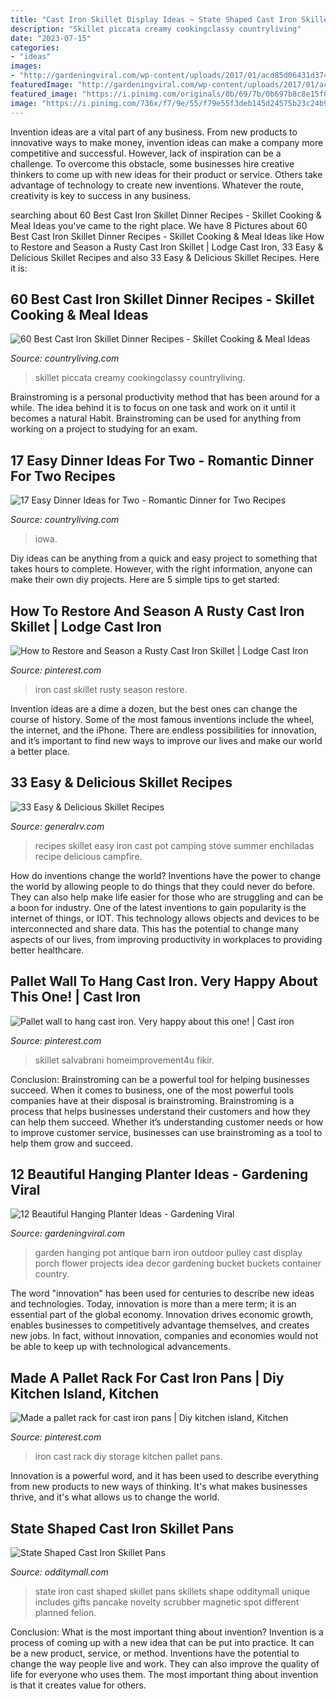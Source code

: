 ```yaml
---
title: "Cast Iron Skillet Display Ideas ~ State Shaped Cast Iron Skillet Pans"
description: "Skillet piccata creamy cookingclassy countryliving"
date: "2023-07-15"
categories:
- "ideas"
images:
- "http://gardeningviral.com/wp-content/uploads/2017/01/acd85d06431d374096ca18a2cf7fb90a.jpg"
featuredImage: "http://gardeningviral.com/wp-content/uploads/2017/01/acd85d06431d374096ca18a2cf7fb90a.jpg"
featured_image: "https://i.pinimg.com/originals/0b/69/7b/0b697b8c8e15f0ef061555425008ef0c.jpg"
image: "https://i.pinimg.com/736x/f7/9e/55/f79e55f3deb145d24575b23c24b9619c.jpg"
---
```



Invention ideas are a vital part of any business. From new products to innovative ways to make money, invention ideas can make a company more competitive and successful. However, lack of inspiration can be a challenge. To overcome this obstacle, some businesses hire creative thinkers to come up with new ideas for their product or service. Others take advantage of technology to create new inventions. Whatever the route, creativity is key to success in any business.

	

		
searching about 60 Best Cast Iron Skillet Dinner Recipes - Skillet Cooking &amp; Meal Ideas you've came to the right place. We have 8 Pictures about 60 Best Cast Iron Skillet Dinner Recipes - Skillet Cooking &amp; Meal Ideas like How to Restore and Season a Rusty Cast Iron Skillet | Lodge Cast Iron, 33 Easy &amp; Delicious Skillet Recipes and also 33 Easy &amp; Delicious Skillet Recipes. Here it is:
		
    
## 60 Best Cast Iron Skillet Dinner Recipes - Skillet Cooking &amp; Meal Ideas

<img loading=lazy src="https://hips.hearstapps.com/hmg-prod.s3.amazonaws.com/images/cast-iron-skillet-recipes-salmon-1544477295.jpg?crop=1xw:1xh;center,top&amp;resize=480:*" onerror="this.onerror=null;this.src='https://tse3.mm.bing.net/th?id=OIP.05sVZwAfSe6P48XBNWBDQwHaLH&amp;pid=15.1';" alt="60 Best Cast Iron Skillet Dinner Recipes - Skillet Cooking &amp; Meal Ideas">

_Source: countryliving.com_

>skillet piccata creamy cookingclassy countryliving. 

	

Brainstroming is a personal productivity method that has been around for a while. The idea behind it is to focus on one task and work on it until it becomes a natural Habit. Brainstroming can be used for anything from working on a project to studying for an exam.

    
## 17 Easy Dinner Ideas For Two - Romantic Dinner For Two Recipes

<img loading=lazy src="https://hips.hearstapps.com/clv.h-cdn.co/assets/17/36/1504641774-surf-and-turf-for-two-iowagirleats-01d.jpg?crop=1.0xw:1xh;center,top&amp;resize=768:*" onerror="this.onerror=null;this.src='https://tse4.mm.bing.net/th?id=OIP.VakOOl7Txzrn3ke8DvEIAAHaLH&amp;pid=15.1';" alt="17 Easy Dinner Ideas for Two - Romantic Dinner for Two Recipes">

_Source: countryliving.com_

>iowa. 

	

Diy ideas can be anything from a quick and easy project to something that takes hours to complete. However, with the right information, anyone can make their own diy projects. Here are 5 simple tips to get started:

    
## How To Restore And Season A Rusty Cast Iron Skillet | Lodge Cast Iron

<img loading=lazy src="https://i.pinimg.com/736x/f7/9e/55/f79e55f3deb145d24575b23c24b9619c.jpg" onerror="this.onerror=null;this.src='https://tse3.mm.bing.net/th?id=OIP.CB0JhsX-pmyJvdIzBIDMywHaJx&amp;pid=15.1';" alt="How to Restore and Season a Rusty Cast Iron Skillet | Lodge Cast Iron">

_Source: pinterest.com_

>iron cast skillet rusty season restore. 

	

Invention ideas are a dime a dozen, but the best ones can change the course of history. Some of the most famous inventions include the wheel, the internet, and the iPhone. There are endless possibilities for innovation, and it’s important to find new ways to improve our lives and make our world a better place.

    
## 33 Easy &amp; Delicious Skillet Recipes

<img loading=lazy src="http://www.generalrv.com/blog/wp-content/uploads/2016/06/One-Pot-Stove-Top-Enchiladas-Summer-Style-3389-683x1024.jpg" onerror="this.onerror=null;this.src='https://tse1.mm.bing.net/th?id=OIP.iFAfBXk-0dA5-9OIcUb5VAHaLG&amp;pid=15.1';" alt="33 Easy &amp; Delicious Skillet Recipes">

_Source: generalrv.com_

>recipes skillet easy iron cast pot camping stove summer enchiladas recipe delicious campfire. 

	

How do inventions change the world?
Inventions have the power to change the world by allowing people to do things that they could never do before. They can also help make life easier for those who are struggling and can be a boon for industry. One of the latest inventions to gain popularity is the internet of things, or IOT. This technology allows objects and devices to be interconnected and share data. This has the potential to change many aspects of our lives, from improving productivity in workplaces to providing better healthcare.

    
## Pallet Wall To Hang Cast Iron. Very Happy About This One! | Cast Iron

<img loading=lazy src="https://i.pinimg.com/originals/0b/69/7b/0b697b8c8e15f0ef061555425008ef0c.jpg" onerror="this.onerror=null;this.src='https://tse4.mm.bing.net/th?id=OIP.L4gqZo0LzMmA24NqVK0yrAHaJ4&amp;pid=15.1';" alt="Pallet wall to hang cast iron. Very happy about this one! | Cast iron">

_Source: pinterest.com_

>skillet salvabrani homeimprovement4u fikir. 

	

Conclusion: Brainstroming can be a powerful tool for helping businesses succeed.
When it comes to business, one of the most powerful tools companies have at their disposal is brainstroming. Brainstroming is a process that helps businesses understand their customers and how they can help them succeed. Whether it’s understanding customer needs or how to improve customer service, businesses can use brainstroming as a tool to help them grow and succeed.

    
## 12 Beautiful Hanging Planter Ideas - Gardening Viral

<img loading=lazy src="http://gardeningviral.com/wp-content/uploads/2017/01/acd85d06431d374096ca18a2cf7fb90a.jpg" onerror="this.onerror=null;this.src='https://tse1.mm.bing.net/th?id=OIP.cFWjz7cSXIqaBVk1_R3stwHaNJ&amp;pid=15.1';" alt="12 Beautiful Hanging Planter Ideas - Gardening Viral">

_Source: gardeningviral.com_

>garden hanging pot antique barn iron outdoor pulley cast display porch flower projects idea decor gardening bucket buckets container country. 

	

The word "innovation" has been used for centuries to describe new ideas and technologies. Today, innovation is more than a mere term; it is an essential part of the global economy. Innovation drives economic growth, enables businesses to competitively advantage themselves, and creates new jobs. In fact, without innovation, companies and economies would not be able to keep up with technological advancements.

    
## Made A Pallet Rack For Cast Iron Pans | Diy Kitchen Island, Kitchen

<img loading=lazy src="https://i.pinimg.com/originals/41/e6/97/41e6979eb0a71c4cc48123f4fd409edd.jpg" onerror="this.onerror=null;this.src='https://tse1.mm.bing.net/th?id=OIP.fz8u0u05EXjhVU4AddA8hAHaJ4&amp;pid=15.1';" alt="Made a pallet rack for cast iron pans | Diy kitchen island, Kitchen">

_Source: pinterest.com_

>iron cast rack diy storage kitchen pallet pans. 

	

Innovation is a powerful word, and it has been used to describe everything from new products to new ways of thinking. It's what makes businesses thrive, and it's what allows us to change the world.

    
## State Shaped Cast Iron Skillet Pans

<img loading=lazy src="https://odditymall.com/includes/content/state-shaped-cast-iron-skillets-0.jpg" onerror="this.onerror=null;this.src='https://tse4.mm.bing.net/th?id=OIP.JN1cH3ufZ7UxPGPjfd4t_AHaGd&amp;pid=15.1';" alt="State Shaped Cast Iron Skillet Pans">

_Source: odditymall.com_

>state iron cast shaped skillet pans skillets shape odditymall unique includes gifts pancake novelty scrubber magnetic spot different planned felion. 

	

Conclusion: What is the most important thing about invention?
Invention is a process of coming up with a new idea that can be put into practice. It can be a new product, service, or method. Inventions have the potential to change the way people live and work. They can also improve the quality of life for everyone who uses them. The most important thing about invention is that it creates value for others.

